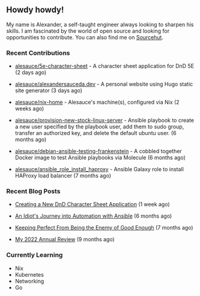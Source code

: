 ## Howdy howdy!

My name is Alexander, a self-taught engineer always looking to sharpen his skills. I am fascinated by the world of open source and looking for opportunities to contribute. You can also find me on [Sourcehut](https://sr.ht/~crow-magnon/).

### Recent Contributions

- [alesauce/5e-character-sheet](https://github.com/alesauce/5e-character-sheet) - A character sheet application for DnD 5E (2 days ago)

- [alesauce/alexandersauceda.dev](https://github.com/alesauce/alexandersauceda.dev) - A personal website using Hugo static site generator (3 days ago)

- [alesauce/nix-home](https://github.com/alesauce/nix-home) - Alesauce&#39;s machine(s), configured via Nix (2 weeks ago)

- [alesauce/provision-new-stock-linux-server](https://github.com/alesauce/provision-new-stock-linux-server) - Ansible playbook to create a new user specified by the playbook user, add them to sudo group, transfer an authorized key, and delete the default ubuntu user.  (6 months ago)

- [alesauce/debian-ansible-testing-frankenstein](https://github.com/alesauce/debian-ansible-testing-frankenstein) - A cobbled together Docker image to test Ansible playbooks via Molecule (6 months ago)

- [alesauce/ansible_role_install_haproxy](https://github.com/alesauce/ansible_role_install_haproxy) - Ansible Galaxy role to install HAProxy load balancer (7 months ago)


### Recent Blog Posts

 - [Creating a New DnD Character Sheet Application](https://alexandersauceda.dev/posts/dnd-character-sheet-app-design-doc-v1/) (1 week ago)

 - [An Idiot&#39;s Journey into Automation with Ansible](https://alexandersauceda.dev/posts/creating-ansible-homelab-roles/) (6 months ago)

 - [Keeping Perfect From Being the Enemy of Good Enough](https://alexandersauceda.dev/posts/perfect-as-enemy/) (7 months ago)

 - [My 2022 Annual Review](https://alexandersauceda.dev/posts/annual-review/) (9 months ago)


### Currently Learning
- Nix
- Kubernetes
- Networking
- Go
